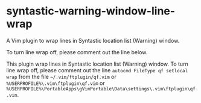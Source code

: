 # syntastic-warning-window-line-wrap
A Vim plugin to wrap lines in Syntastic location list (Warning) window.

To turn line wrap off, please comment out the line below.

This plugin wrap lines in Syntastic location list (Warning) window.
To turn line wrap off, please comment out the line `autocmd FileType qf setlocal wrap`
from the file `~/.vim/ftplugin/qf.vim` or `%USERPROFILE%\.vim\ftplugin\qf.vim`
or `%USERPROFILE%\PortableApps\gVimPortable\Data\settings\.vim\ftplugin\qf.vim`.
